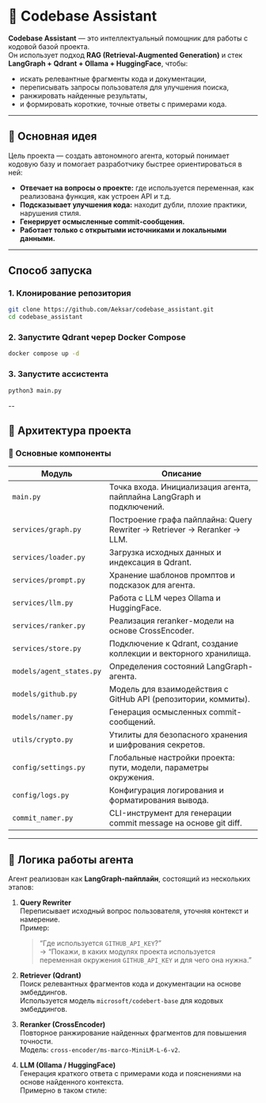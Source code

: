 # 🧠 Codebase Assistant

**Codebase Assistant** — это интеллектуальный помощник для работы с кодовой базой проекта.  
Он использует подход **RAG (Retrieval-Augmented Generation)** и стек **LangGraph + Qdrant + Ollama + HuggingFace**, чтобы:

- искать релевантные фрагменты кода и документации,  
- переписывать запросы пользователя для улучшения поиска,  
- ранжировать найденные результаты,  
- и формировать короткие, точные ответы с примерами кода.

---

## 🚀 Основная идея

Цель проекта — создать автономного агента, который понимает кодовую базу и помогает разработчику быстрее ориентироваться в ней:

- **Отвечает на вопросы о проекте:** где используется переменная, как реализована функция, как устроен API и т.д.  
- **Подсказывает улучшения кода:** находит дубли, плохие практики, нарушения стиля.  
- **Генерирует осмысленные commit-сообщения.**  
- **Работает только с открытыми источниками и локальными данными.**

---

## Способ запуска

### 1. Клонирование репозитория
```bash
git clone https://github.com/Aeksar/codebase_assistant.git
cd codebase_assistant
```
### 2. Запустите Qdrant череp Docker Compose
```bash
docker compose up -d
```
### 3. Запустите ассистента
```bash
python3 main.py
```

--

## 🧩 Архитектура проекта

### 🔹 Основные компоненты

| Модуль | Описание |
|--------|-----------|
| `main.py` | Точка входа. Инициализация агента, пайплайна LangGraph и подключений. |
| `services/graph.py` | Построение графа пайплайна: Query Rewriter → Retriever → Reranker → LLM. |
| `services/loader.py` | Загрузка исходных данных и индексация в Qdrant. |
| `services/prompt.py` | Хранение шаблонов промптов и подсказок для агента. |
| `services/llm.py` | Работа с LLM через Ollama и HuggingFace. |
| `services/ranker.py` | Реализация reranker-модели на основе CrossEncoder. |
| `services/store.py` | Подключение к Qdrant, создание коллекции и векторного хранилища. |
| `models/agent_states.py` | Определения состояний LangGraph-агента. |
| `models/github.py` | Модель для взаимодействия с GitHub API (репозитории, коммиты). |
| `models/namer.py` | Генерация осмысленных commit-сообщений. |
| `utils/crypto.py` | Утилиты для безопасного хранения и шифрования секретов. |
| `config/settings.py` | Глобальные настройки проекта: пути, модели, параметры окружения. |
| `config/logs.py` | Конфигурация логирования и форматирования вывода. |
| `commit_namer.py` | CLI-инструмент для генерации commit message на основе git diff. |

---

## 🧠 Логика работы агента

Агент реализован как **LangGraph-пайплайн**, состоящий из нескольких этапов:

1. **Query Rewriter**  
   Переписывает исходный вопрос пользователя, уточняя контекст и намерение.  
   Пример:  
   > “Где используется `GITHUB_API_KEY`?”  
   → “Покажи, в каких модулях проекта используется переменная окружения `GITHUB_API_KEY` и для чего она нужна.”

2. **Retriever (Qdrant)**  
   Поиск релевантных фрагментов кода и документации на основе эмбеддингов.  
   Используется модель `microsoft/codebert-base` для кодовых эмбеддингов.

3. **Reranker (CrossEncoder)**  
   Повторное ранжирование найденных фрагментов для повышения точности.  
   Модель: `cross-encoder/ms-marco-MiniLM-L-6-v2`.

4. **LLM (Ollama / HuggingFace)**  
   Генерация краткого ответа с примерами кода и пояснениями на основе найденного контекста.  
   Примерно в таком стиле:
